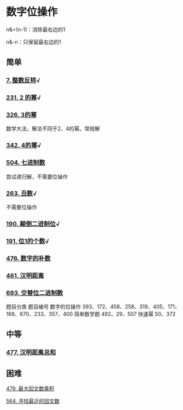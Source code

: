 

# 数字位操作

n&=(n-1)：消除最右边的1

n&-n：只保留最右边的1

## 简单

### [7. 整数反转](https://leetcode-cn.com/problems/reverse-integer/)√

### [231. 2 的幂](https://leetcode-cn.com/problems/power-of-two/)√

### [326. 3的幂](https://leetcode-cn.com/problems/power-of-three/)

数学大法，解法不同于2、4的幂。常规解

### [342. 4的幂](https://leetcode-cn.com/problems/power-of-four/)√

### [504. 七进制数](https://leetcode-cn.com/problems/base-7/)

尝试递归解，不需要位操作

### [263. 丑数](https://leetcode-cn.com/problems/ugly-number/)√

不需要位操作

### [190. 颠倒二进制位](https://leetcode-cn.com/problems/reverse-bits/)√

### [191. 位1的个数](https://leetcode-cn.com/problems/number-of-1-bits/)√

### [476. 数字的补数](https://leetcode-cn.com/problems/number-complement/)

### [461. 汉明距离](https://leetcode-cn.com/problems/hamming-distance/)

### [693. 交替位二进制数](https://leetcode-cn.com/problems/binary-number-with-alternating-bits/)

题目分类	题目编号
数字的位操作	393、172、458、258、319、405、171、168、670、233、357、400
简单数学题	492、29、507
快速幂	50、372

## 中等

### [477. 汉明距离总和](https://leetcode-cn.com/problems/total-hamming-distance/)

## 困难

[479. 最大回文数乘积](https://leetcode-cn.com/problems/largest-palindrome-product/)

[564. 寻找最近的回文数](https://leetcode-cn.com/problems/find-the-closest-palindrome/)

